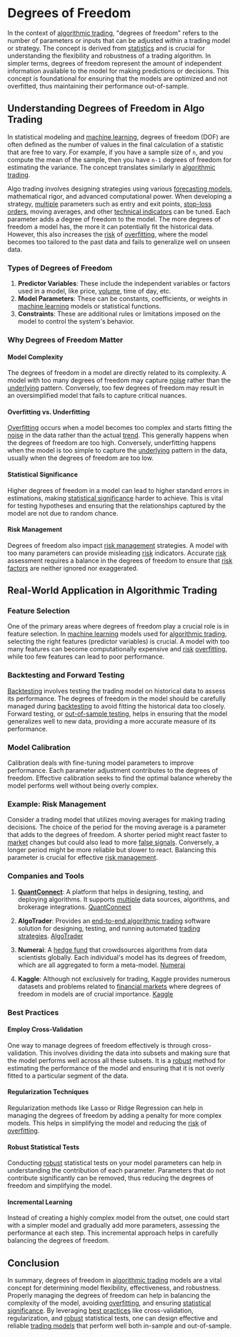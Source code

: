 # Degrees of Freedom

In the context of [algorithmic trading](../a/accountability.md), "degrees of freedom" refers to the number of parameters or inputs that can be adjusted within a trading model or strategy. The concept is derived from [statistics](../s/statistics.md) and is crucial for understanding the flexibility and robustness of a trading algorithm. In simpler terms, degrees of freedom represent the amount of independent information available to the model for making predictions or decisions. This concept is foundational for ensuring that the models are optimized and not overfitted, thus maintaining their performance out-of-sample.

## Understanding Degrees of Freedom in Algo Trading 
In statistical modeling and [machine learning](../m/machine_learning.md), degrees of freedom (DOF) are often defined as the number of values in the final calculation of a statistic that are free to vary. For example, if you have a sample size of `n`, and you compute the mean of the sample, then you have `n-1` degrees of freedom for estimating the variance. The concept translates similarly in [algorithmic trading](../a/accountability.md).

Algo trading involves designing strategies using various [forecasting models](../f/forecasting_models.md), mathematical rigor, and advanced computational power. When developing a strategy, [multiple](../m/multiple.md) parameters such as entry and exit points, [stop-loss orders](../s/stop-loss_orders.md), moving averages, and other [technical indicators](../t/technical_indicator.md) can be tuned. Each parameter adds a degree of freedom to the model. The more degrees of freedom a model has, the more it can potentially fit the historical data. However, this also increases the [risk](../r/risk.md) of [overfitting](../o/overfitting.md), where the model becomes too tailored to the past data and fails to generalize well on unseen data.

### Types of Degrees of Freedom

1. **Predictor Variables**: These include the independent variables or factors used in a model, like price, [volume](../v/volume.md), time of day, etc.
2. **Model Parameters**: These can be constants, coefficients, or weights in [machine learning](../m/machine_learning.md) models or statistical functions.
3. **Constraints**: These are additional rules or limitations imposed on the model to control the system's behavior.

### Why Degrees of Freedom Matter

#### Model Complexity
The degrees of freedom in a model are directly related to its complexity. A model with too many degrees of freedom may capture [noise](../n/noise.md) rather than the [underlying](../u/underlying.md) pattern. Conversely, too few degrees of freedom may result in an oversimplified model that fails to capture critical nuances.

#### Overfitting vs. Underfitting
[Overfitting](../o/overfitting.md) occurs when a model becomes too complex and starts fitting the [noise](../n/noise.md) in the data rather than the actual [trend](../t/trend.md). This generally happens when the degrees of freedom are too high. Conversely, underfitting happens when the model is too simple to capture the [underlying](../u/underlying.md) pattern in the data, usually when the degrees of freedom are too low.

#### Statistical Significance
Higher degrees of freedom in a model can lead to higher standard errors in estimations, making [statistical significance](../s/statistical_significance.md) harder to achieve. This is vital for testing hypotheses and ensuring that the relationships captured by the model are not due to random chance.

#### Risk Management
Degrees of freedom also impact [risk management](../r/risk_management.md) strategies. A model with too many parameters can provide misleading [risk](../r/risk.md) indicators. Accurate [risk](../r/risk.md) assessment requires a balance in the degrees of freedom to ensure that [risk factors](../r/risk_factors_in_trading.md) are neither ignored nor exaggerated.

## Real-World Application in Algorithmic Trading

### Feature Selection
One of the primary areas where degrees of freedom play a crucial role is in feature selection. In [machine learning](../m/machine_learning.md) models used for [algorithmic trading](../a/accountability.md), selecting the right features (predictor variables) is crucial. A model with too many features can become computationally expensive and [risk](../r/risk.md) [overfitting](../o/overfitting.md), while too few features can lead to poor performance.

### Backtesting and Forward Testing
[Backtesting](../b/backtesting.md) involves testing the trading model on historical data to assess its performance. The degrees of freedom in the model should be carefully managed during [backtesting](../b/backtesting.md) to avoid fitting the historical data too closely. Forward testing, or [out-of-sample testing](../o/out-of-sample_testing.md), helps in ensuring that the model generalizes well to new data, providing a more accurate measure of its performance.

### Model Calibration
Calibration deals with fine-tuning model parameters to improve performance. Each parameter adjustment contributes to the degrees of freedom. Effective calibration seeks to find the optimal balance whereby the model performs well without being overly complex. 

### Example: Risk Management
Consider a trading model that utilizes moving averages for making trading decisions. The choice of the period for the moving average is a parameter that adds to the degrees of freedom. A shorter period might react faster to [market](../m/market.md) changes but could also lead to more [false signals](../f/false_signals_in_trading.md). Conversely, a longer period might be more reliable but slower to react. Balancing this parameter is crucial for effective [risk management](../r/risk_management.md).

### Companies and Tools

1. **[QuantConnect](../q/quantconnect.md)**: A platform that helps in designing, testing, and deploying algorithms. It supports [multiple](../m/multiple.md) data sources, algorithms, and brokerage integrations.
   [QuantConnect](https://www.quantconnect.com/)

2. **AlgoTrader**: Provides an [end-to-end algorithmic trading](../e/end-to-end.md) software solution for designing, testing, and running automated [trading strategies](../t/trading_strategies.md).
   [AlgoTrader](https://www.algotrader.com/)

3. **Numerai**: A [hedge fund](../h/hedge_fund.md) that crowdsources algorithms from data scientists globally. Each individual's model has its degrees of freedom, which are all aggregated to form a meta-model.
   [Numerai](https://numer.ai/)

4. **Kaggle**: Although not exclusively for trading, Kaggle provides numerous datasets and problems related to [financial markets](../f/financial_market.md) where degrees of freedom in models are of crucial importance.
   [Kaggle](https://www.kaggle.com/)

### Best Practices

#### Employ Cross-Validation
One way to manage degrees of freedom effectively is through cross-validation. This involves dividing the data into subsets and making sure that the model performs well across all these subsets. It is a [robust](../r/robust.md) method for estimating the performance of the model and ensuring that it is not overly fitted to a particular segment of the data.

#### Regularization Techniques
Regularization methods like Lasso or Ridge Regression can help in managing the degrees of freedom by adding a penalty for more complex models. This helps in simplifying the model and reducing the [risk](../r/risk.md) of [overfitting](../o/overfitting.md).

#### Robust Statistical Tests
Conducting [robust](../r/robust.md) statistical tests on your model parameters can help in understanding the contribution of each parameter. Parameters that do not contribute significantly can be removed, thus reducing the degrees of freedom and simplifying the model.

#### Incremental Learning
Instead of creating a highly complex model from the outset, one could start with a simpler model and gradually add more parameters, assessing the performance at each step. This incremental approach helps in carefully balancing the degrees of freedom.

## Conclusion

In summary, degrees of freedom in [algorithmic trading](../a/accountability.md) models are a vital concept for determining model flexibility, effectiveness, and robustness. Properly managing the degrees of freedom can help in balancing the complexity of the model, avoiding [overfitting](../o/overfitting.md), and ensuring [statistical significance](../s/statistical_significance.md). By leveraging [best practices](../b/best_practices.md) like cross-validation, regularization, and [robust](../r/robust.md) statistical tests, one can design effective and reliable [trading models](../t/trading_models.md) that perform well both in-sample and out-of-sample.